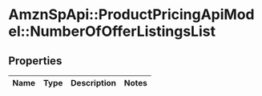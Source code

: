 # AmznSpApi::ProductPricingApiModel::NumberOfOfferListingsList

## Properties
Name | Type | Description | Notes
------------ | ------------- | ------------- | -------------

